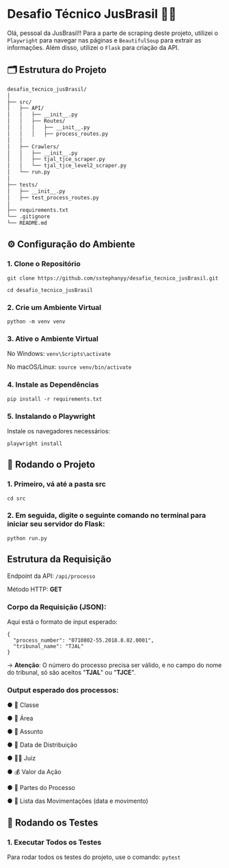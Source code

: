 # Desafio Técnico JusBrasil 👩‍⚖️

Olá, pessoal da JusBrasil!! Para a parte de scraping deste projeto,  utilizei o ```Playwright``` para navegar nas páginas e ```BeautifulSoup``` para extrair as informações. Além disso, utilizei o ```Flask``` para criação da API.

##  🗂️ Estrutura do Projeto

```bash
desafio_tecnico_jusBrasil/
│
├── src/
│   ├── API/
│   │   ├── __init__.py
│   │   ├── Routes/
│   │   │   ├── __init__.py
│   │   │   ├── process_routes.py
│   │
│   ├── Crawlers/
│   │   ├── __init__.py
│   │   ├── tjal_tjce_scraper.py
│   │   └── tjal_tjce_level2_scraper.py
│   └── run.py
│
├── tests/
│   ├── __init__.py
│   ├── test_process_routes.py
│
├── requirements.txt
└── .gitignore
└── README.md
```

## ⚙️ Configuração do Ambiente
### 1. Clone o Repositório
```git clone https://github.com/sstephanyy/desafio_tecnico_jusBrasil.git```

```cd desafio_tecnico_jusBrasil```

### 2. Crie um Ambiente Virtual
```python -m venv venv```

### 3. Ative o Ambiente Virtual
No Windows:
```venv\Scripts\activate```

No macOS/Linux:
```source venv/bin/activate```

### 4. Instale as Dependências
```pip install -r requirements.txt```

### 5. Instalando o Playwright
Instale os navegadores necessários:

```playwright install```

## 🏃 Rodando o Projeto
### 1. Primeiro, vá até a pasta src
```cd src```

### 2. Em seguida, digite o seguinte comando no terminal para iniciar seu servidor do Flask:
```python run.py ```


## Estrutura da Requisição
Endpoint da API: ```/api/processo```

Método HTTP: **GET**

### Corpo da Requisição (JSON):
Aqui está o formato de input esperado:
```
{
  "process_number": "0710802-55.2018.8.02.0001",
  "tribunal_name": "TJAL"
}
```
-> **Atenção**: O número do processo precisa ser válido, e no campo do nome do tribunal, só são aceitos "**TJAL**" ou "**TJCE**". 

### Output esperado dos processos:
● 📄 Classe

● 📂 Área

● 📝 Assunto

● 📅 Data de Distribuição

● 👨‍⚖️ Juiz

● 💰 Valor da Ação

● 👥 Partes do Processo

● 📜 Lista das Movimentações (data e movimento)

## 🧪 Rodando os Testes
### 1. Executar Todos os Testes
Para rodar todos os testes do projeto, use o comando:
```pytest```


